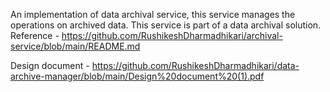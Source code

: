 An implementation of data archival service, this service manages the operations on archived data.
This service is part of a data archival solution.
Reference - https://github.com/RushikeshDharmadhikari/archival-service/blob/main/README.md

Design document - https://github.com/RushikeshDharmadhikari/data-archive-manager/blob/main/Design%20document%20(1).pdf
